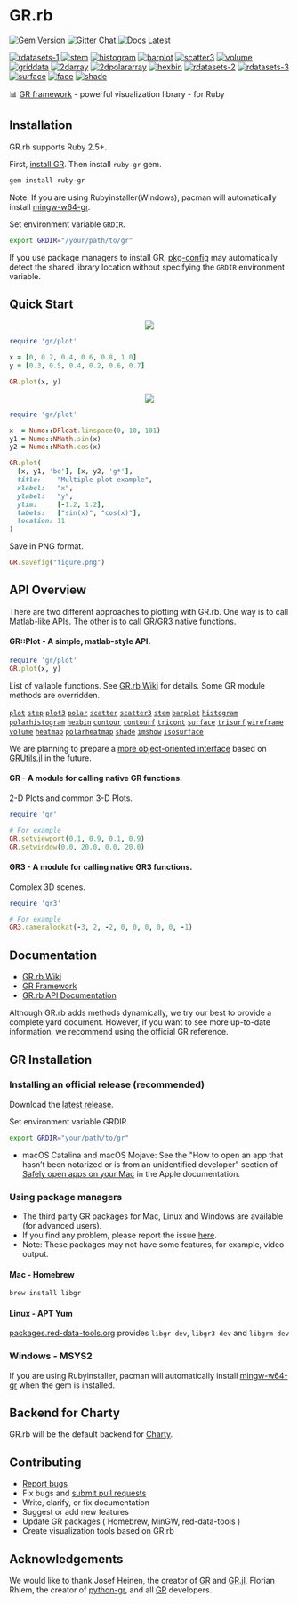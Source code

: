 # GR.rb

[![Gem Version](https://badge.fury.io/rb/ruby-gr.svg)](https://badge.fury.io/rb/ruby-gr)
[![Gitter Chat](https://badges.gitter.im/red-data-tools/en.svg)](https://gitter.im/red-data-tools/en)
[![Docs Latest](https://img.shields.io/badge/docs-latest-blue.svg)](https://rubydoc.info/gems/ruby-gr)

[![rdatasets-1](https://i.imgur.com/XEQ6wKs.png)](examples/rdatasets.rb)
[![stem](https://i.imgur.com/3w0Ejrm.png)](examples/fast_plots.rb)
[![histogram](https://i.imgur.com/xUdoA2s.png)](examples/fast_plots.rb)
[![barplot](https://i.imgur.com/52bOFKE.png)](examples/fast_plots.rb)
[![scatter3](https://i.imgur.com/yTTVetQ.png)](examples/fast_plots.rb)
[![volume](https://i.imgur.com/CuRN6oC.png)](examples/fast_plots.rb)
[![griddata](https://i.imgur.com/58HdYDo.png)](examples/griddata.rb)
[![2darray](https://i.imgur.com/aKR2FJG.png)](examples/2darray.rb)
[![2dpolararray](https://i.imgur.com/cmSrxvS.png)](examples/2dpolararray.rb)
[![hexbin](https://i.imgur.com/unWhQHr.png)](examples/hexbin.rb)
[![rdatasets-2](https://i.imgur.com/ZPit2F5.png)](examples/rdatasets.rb)
[![rdatasets-3](https://i.imgur.com/TbNoxwy.png)](examples/rdatasets.rb)
[![surface](https://i.imgur.com/sWdaHme.png)](examples/kws2.rb)
[![face](https://i.imgur.com/uLCKi2r.png)](examples/face.rb)
[![shade](https://i.imgur.com/VJmS3EQ.png)](examples/shade_ex.rb)

:bar_chart:  [GR framework](https://github.com/sciapp/gr) - powerful visualization library - for Ruby

## Installation

GR.rb supports Ruby 2.5+.

First, [install GR](#gr-installation). Then install `ruby-gr` gem.

```sh
gem install ruby-gr
```

Note: If you are using Rubyinstaller(Windows), pacman will automatically install [mingw-w64-gr](https://packages.msys2.org/base/mingw-w64-gr).

Set environment variable `GRDIR`. 

```sh
export GRDIR="/your/path/to/gr"
```

If you use package managers to install GR, [pkg-config](https://github.com/ruby-gnome/pkg-config) may automatically detect the shared library location without specifying the `GRDIR` environment variable. 

## Quick Start

<p align="center">
  <img src="https://user-images.githubusercontent.com/5798442/69689128-74cb1480-110b-11ea-9097-29e878a19e8f.png">
</p>

```ruby
require 'gr/plot'

x = [0, 0.2, 0.4, 0.6, 0.8, 1.0]
y = [0.3, 0.5, 0.4, 0.2, 0.6, 0.7]

GR.plot(x, y)
```

<p align="center">
  <img src="https://user-images.githubusercontent.com/5798442/84570709-242ab880-adca-11ea-9099-3a6b3418bf19.png">
</p>

```ruby
require 'gr/plot'

x  = Numo::DFloat.linspace(0, 10, 101)
y1 = Numo::NMath.sin(x)
y2 = Numo::NMath.cos(x)

GR.plot(
  [x, y1, 'bo'], [x, y2, 'g*'],
  title:    "Multiple plot example",
  xlabel:   "x",
  ylabel:   "y",
  ylim:     [-1.2, 1.2],
  labels:   ["sin(x)", "cos(x)"],
  location: 11
)
```

Save in PNG format.

```ruby
GR.savefig("figure.png")
```

## API Overview

There are two different approaches to plotting with GR.rb. One way is to call Matlab-like APIs. The other is to call GR/GR3 native functions. 

#### GR::Plot - A simple, matlab-style API. 

```ruby
require 'gr/plot'
GR.plot(x, y)
```

List of vailable functions. See [GR.rb Wiki](https://github.com/red-data-tools/GR.rb/wiki) for details.
Some GR module methods are overridden.

[`plot`](../../wiki/Plotting-functions#plot)
[`step`](../../wiki/Plotting-functions#step)
[`plot3`](../../wiki/Plotting-functions#plot3)
[`polar`](../../wiki/Plotting-functions#polar)
[`scatter`](../../wiki/Plotting-functions#scatter)
[`scatter3`](../../wiki/Plotting-functions#scatter3)
[`stem`](../../wiki/Plotting-functions#stem)
[`barplot`](../../wiki/Plotting-functions#barplot)
[`histogram`](../../wiki/Plotting-functions#histogram)
[`polarhistogram`](../../wiki/Plotting-functions#polarhistogram)
[`hexbin`](../../wiki/Plotting-functions#hexbin)
[`contour`](../../wiki/Plotting-functions#contour)
[`contourf`](../../wiki/Plotting-functions#contourf)
[`tricont`](../../wiki/Plotting-functions#tricont)
[`surface`](../../wiki/Plotting-functions#surface)
[`trisurf`](../../wiki/Plotting-functions#trisurf)
[`wireframe`](../../wiki/Plotting-functions#wireframe)
[`volume`](../../wiki/Plotting-functions#volume)
[`heatmap`](../../wiki/Plotting-functions#heatmap)
[`polarheatmap`](../../wiki/Plotting-functions#polarheatmap)
[`shade`](../../wiki/Plotting-functions#shade)
[`imshow`](../../wiki/Plotting-functions#imshow)
[`isosurface`](../../wiki/Plotting-functions#isosurface)

We are planning to prepare a [more object-oriented interface](https://github.com/kojix2/GRUtils.rb) based on [GRUtils.jl](https://github.com/heliosdrm/GRUtils.jl) in the future.

#### GR - A module for calling native GR functions.

2-D Plots and common 3-D Plots.

```ruby
require 'gr'

# For example
GR.setviewport(0.1, 0.9, 0.1, 0.9)
GR.setwindow(0.0, 20.0, 0.0, 20.0)
```

#### GR3 - A module for calling native GR3 functions.

Complex 3D scenes.

```ruby
require 'gr3'

# For example
GR3.cameralookat(-3, 2, -2, 0, 0, 0, 0, 0, -1)
```

## Documentation

- [GR.rb Wiki](https://github.com/red-data-tools/GR.rb/wiki)
- [GR Framework](https://gr-framework.org/)
- [GR.rb API Documentation](https://rubydoc.info/gems/ruby-gr)

Although GR.rb adds methods dynamically, we try our best to provide a complete yard document. However, if you want to see more up-to-date information, we recommend using the official GR reference.

## GR Installation

### Installing an official release (recommended)

Download the [latest release](https://github.com/sciapp/gr/releases).

Set environment variable GRDIR.

```sh
export GRDIR="your/path/to/gr"
```

* macOS Catalina and macOS Mojave: See the "How to open an app that hasn’t been notarized or is from an unidentified developer" section of [Safely open apps on your Mac](https://support.apple.com/en-us/HT202491) in the Apple documentation.

### Using package managers

* The third party GR packages for Mac, Linux and Windows are available (for advanced users).
* If you find any problem, please report the issue [here](https://github.com/red-data-tools/GR.rb/issues).
* Note: These packages may not have some features, for example, video output.

#### Mac - Homebrew

```sh
brew install libgr
```

#### Linux - APT Yum

[packages.red-data-tools.org](https://github.com/red-data-tools/packages.red-data-tools.org) provides `libgr-dev`, `libgr3-dev` and `libgrm-dev`

### Windows - MSYS2

If you are using Rubyinstaller, pacman will automatically install [mingw-w64-gr](https://packages.msys2.org/base/mingw-w64-gr) when the gem is installed.

## Backend for Charty

GR.rb will be the default backend for [Charty](https://github.com/red-data-tools/charty).

## Contributing

* [Report bugs](https://github.com/red-data-tools/GR.rb/issues)
* Fix bugs and [submit pull requests](https://github.com/red-data-tools/GR.rb/pulls)
* Write, clarify, or fix documentation
* Suggest or add new features
* Update GR packages ( Homebrew, MinGW, red-data-tools )
* Create visualization tools based on GR.rb

## Acknowledgements

We would like to thank Josef Heinen, the creator of [GR](https://github.com/sciapp/gr) and [GR.jl](https://github.com/jheinen/GR.jl), Florian Rhiem, the creator of [python-gr](https://github.com/sciapp/python-gr), and all [GR](https://github.com/sciapp/gr) developers.

